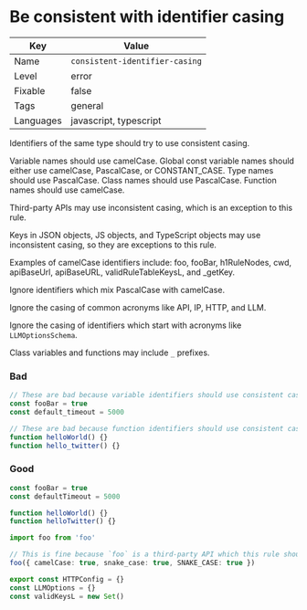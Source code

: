 # Be consistent with identifier casing

| Key       | Value                          |
| --------- | ------------------------------ |
| Name      | `consistent-identifier-casing` |
| Level     | error                          |
| Fixable   | false                          |
| Tags      | general                        |
| Languages | javascript, typescript         |

Identifiers of the same type should try to use consistent casing.

Variable names should use camelCase.
Global const variable names should either use camelCase, PascalCase, or CONSTANT_CASE.
Type names should use PascalCase.
Class names should use PascalCase.
Function names should use camelCase.

Third-party APIs may use inconsistent casing, which is an exception to this rule.

Keys in JSON objects, JS objects, and TypeScript objects may use inconsistent casing, so they are exceptions to this rule.

Examples of camelCase identifiers include: foo, fooBar, h1RuleNodes, cwd, apiBaseUrl, apiBaseURL, validRuleTableKeysL, and \_getKey.

Ignore identifiers which mix PascalCase with camelCase.

Ignore the casing of common acronyms like API, IP, HTTP, and LLM.

Ignore the casing of identifiers which start with acronyms like `LLMOptionsSchema`.

Class variables and functions may include `_` prefixes.

### Bad

```ts
// These are bad because variable identifiers should use consistent casing.
const fooBar = true
const default_timeout = 5000

// These are bad because function identifiers should use consistent casing.
function helloWorld() {}
function hello_twitter() {}
```

### Good

```ts
const fooBar = true
const defaultTimeout = 5000

function helloWorld() {}
function helloTwitter() {}
```

```ts
import foo from 'foo'

// This is fine because `foo` is a third-party API which this rule should to ignore.
foo({ camelCase: true, snake_case: true, SNAKE_CASE: true })
```

```ts
export const HTTPConfig = {}
const LLMOptions = {}
const validKeysL = new Set()
```
